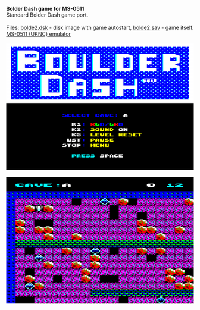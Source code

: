 **Bolder Dash game for MS-0511**<br />
Standard Bolder Dash game port.<br />
<br />
Files: [bolde2.dsk](/release/bolde2.dsk?raw=true) - disk image with game autostart, [bolde2.sav](/release/bolde2.sav?raw=true) - game itself.<br />
[MS-0511 (UKNC) emulator](https://github.com/nzeemin/ukncbtl)<br />
<br />
![Screenshot 1](/screenshots/bolder_1.png?raw=true)<br />
<br />
![Screenshot 2](/screenshots/bolder_2.png?raw=true)<br />
